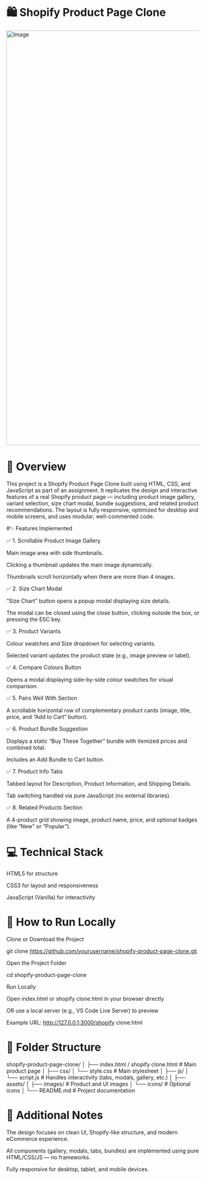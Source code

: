 # 🛍️ Shopify Product Page Clone

<img width="1920" height="1080" alt="Image" src="https://github.com/user-attachments/assets/32a1cbf9-e75d-4d9c-aa51-416c6ec00c81" />

# 📖 Overview
This project is a Shopify Product Page Clone built using HTML, CSS, and JavaScript as part of an assignment.
It replicates the design and interactive features of a real Shopify product page — including product image gallery, variant selection, size chart modal, bundle suggestions, and related product recommendations.
The layout is fully responsive, optimized for desktop and mobile screens, and uses modular, well-commented code.

#✨ Features Implemented

✅ 1. Scrollable Product Image Gallery

Main image area with side thumbnails.

Clicking a thumbnail updates the main image dynamically.

Thumbnails scroll horizontally when there are more than 4 images.

✅ 2. Size Chart Modal

“Size Chart” button opens a popup modal displaying size details.

The modal can be closed using the close button, clicking outside the box, or pressing the ESC key.

✅ 3. Product Variants

Colour swatches and Size dropdown for selecting variants.

Selected variant updates the product state (e.g., image preview or label).

✅ 4. Compare Colours Button

Opens a modal displaying side-by-side colour swatches for visual comparison.

✅ 5. Pairs Well With Section

A scrollable horizontal row of complementary product cards (image, title, price, and “Add to Cart” button).

✅ 6. Product Bundle Suggestion

Displays a static “Buy These Together” bundle with itemized prices and combined total.

Includes an Add Bundle to Cart button.

✅ 7. Product Info Tabs

Tabbed layout for Description, Product Information, and Shipping Details.

Tab switching handled via pure JavaScript (no external libraries).

✅ 8. Related Products Section

A 4-product grid showing image, product name, price, and optional badges (like “New” or “Popular”).

# 💻 Technical Stack

HTML5 for structure

CSS3 for layout and responsiveness

JavaScript (Vanilla) for interactivity

# 🚀 How to Run Locally

Clone or Download the Project

git clone https://github.com/yourusername/shopify-product-page-clone.git


Open the Project Folder

cd shopify-product-page-clone


Run Locally

Open index.html or shopify clone.html in your browser directly

OR use a local server (e.g., VS Code Live Server) to preview

Example URL: http://127.0.0.1:3000/shopify clone.html

# 📂 Folder Structure
shopify-product-page-clone/
│
├── index.html / shopify clone.html     # Main product page
│
├── css/
│   └── style.css                       # Main stylesheet
│
├── js/
│   └── script.js                       # Handles interactivity (tabs, modals, gallery, etc.)
│
├── assets/
│   ├── images/                         # Product and UI images
│   └── icons/                          # Optional icons
│
└── README.md                           # Project documentation

# 🧠 Additional Notes

The design focuses on clean UI, Shopify-like structure, and modern eCommerce experience.

All components (gallery, modals, tabs, bundles) are implemented using pure HTML/CSS/JS — no frameworks.

Fully responsive for desktop, tablet, and mobile devices.
